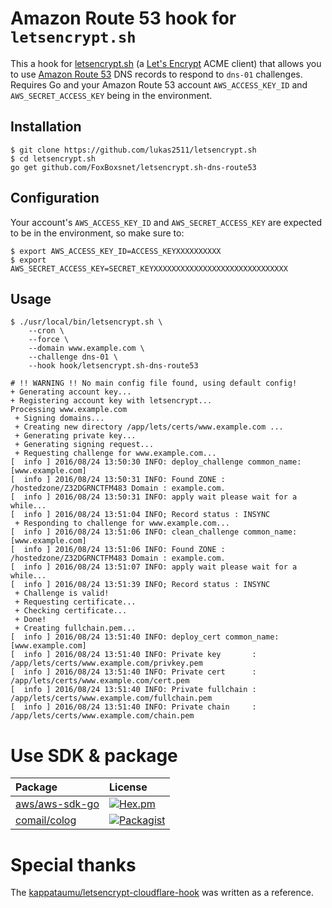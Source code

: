 # Amazon Route 53 hook for `letsencrypt.sh`

This a hook for [letsencrypt.sh](https://github.com/lukas2511/letsencrypt.sh) (a [Let's Encrypt](https://letsencrypt.org/) ACME client) that allows you to use [Amazon Route 53](https://aws.amazon.com/jp/route53/) DNS records to respond to `dns-01` challenges. Requires Go and your Amazon Route 53 account `AWS_ACCESS_KEY_ID` and `AWS_SECRET_ACCESS_KEY` being in the environment.

## Installation

```
$ git clone https://github.com/lukas2511/letsencrypt.sh
$ cd letsencrypt.sh
go get github.com/FoxBoxsnet/letsencrypt.sh-dns-route53
```

## Configuration

Your account's `AWS_ACCESS_KEY_ID` and `AWS_SECRET_ACCESS_KEY` are expected to be in the environment, so make sure to:

```
$ export AWS_ACCESS_KEY_ID=ACCESS_KEYXXXXXXXXXX
$ export AWS_SECRET_ACCESS_KEY=SECRET_KEYXXXXXXXXXXXXXXXXXXXXXXXXXXXXXX
```

## Usage

```
$ ./usr/local/bin/letsencrypt.sh \
    --cron \
    --force \
    --domain www.example.com \
    --challenge dns-01 \
    --hook hook/letsencrypt.sh-dns-route53

# !! WARNING !! No main config file found, using default config!
+ Generating account key...
+ Registering account key with letsencrypt...
Processing www.example.com
 + Signing domains...
 + Creating new directory /app/lets/certs/www.example.com ...
 + Generating private key...
 + Generating signing request...
 + Requesting challenge for www.example.com...
[  info ] 2016/08/24 13:50:30 INFO: deploy_challenge common_name: [www.example.com]
[  info ] 2016/08/24 13:50:31 INFO: Found ZONE : /hostedzone/Z32DGRNCTFM483 Domain : example.com.
[  info ] 2016/08/24 13:50:31 INFO: apply wait please wait for a while...
[  info ] 2016/08/24 13:51:04 INFO; Record status : INSYNC
 + Responding to challenge for www.example.com...
[  info ] 2016/08/24 13:51:06 INFO: clean_challenge common_name: [www.example.com]
[  info ] 2016/08/24 13:51:06 INFO: Found ZONE : /hostedzone/Z32DGRNCTFM483 Domain : example.com.
[  info ] 2016/08/24 13:51:07 INFO: apply wait please wait for a while...
[  info ] 2016/08/24 13:51:39 INFO; Record status : INSYNC
 + Challenge is valid!
 + Requesting certificate...
 + Checking certificate...
 + Done!
 + Creating fullchain.pem...
[  info ] 2016/08/24 13:51:40 INFO: deploy_cert common_name: [www.example.com]
[  info ] 2016/08/24 13:51:40 INFO: Private key       : /app/lets/certs/www.example.com/privkey.pem
[  info ] 2016/08/24 13:51:40 INFO: Private cert      : /app/lets/certs/www.example.com/cert.pem
[  info ] 2016/08/24 13:51:40 INFO: Private fullchain : /app/lets/certs/www.example.com/fullchain.pem
[  info ] 2016/08/24 13:51:40 INFO: Private chain     : /app/lets/certs/www.example.com/chain.pem
```
# Use SDK & package
| Package | License |
|:--------|:--------|
|[aws/aws-sdk-go](https://github.com/aws/aws-sdk-go) | [![Hex.pm](https://img.shields.io/hexpm/l/plug.svg?maxAge=2592000)](https://github.com/aws/aws-sdk-go/blob/master/LICENSE.txt) |
| [comail/colog](https://github.com/comail/colog) | [![Packagist](https://img.shields.io/packagist/l/doctrine/orm.svg?maxAge=2592000)](https://github.com/comail/colog/blob/master/LICENSE) |

# Special thanks
The [kappataumu/letsencrypt-cloudflare-hook](https://github.com/kappataumu/letsencrypt-cloudflare-hook) was written as a reference.
